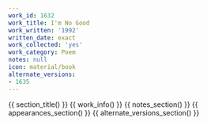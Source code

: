 ```yaml
---
work_id: 1632
work_title: I'm No Good
work_written: '1992'
written_date: exact
work_collected: 'yes'
work_category: Poem
notes: null
icon: material/book
alternate_versions:
- 1635
---
```


{{ section_title() }}
{{ work_info() }}
{{ notes_section() }}
{{ appearances_section() }}
{{ alternate_versions_section() }}